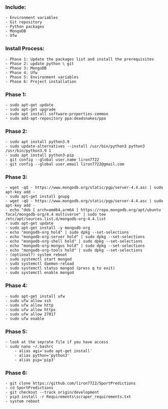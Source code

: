 ### Include:   
    - Environment variables
    - Git repository
    - Python packages
    - MongoDB
    - Ufw
    
### Install Process:
	- Phase 1: Update the packages list and install the prerequisites
	- Phase 2: update python \ git
	- Phase 3: MongoDB
	- Phase 4: Ufw
	- Phase 5: Environment variables
	- Phase 6: Project installation

### Phase 1:  
	- sudo apt-get update
	- sudo apt-get upgrade
	- sudo apt install software-properties-common
	- sudo add-apt-repository ppa:deadsnakes/ppa
	
### Phase 2:  
	- sudo apt install python3.9
	- sudo update-alternatives --install /usr/bin/python3 python3 /usr/bin/python3.9 1
	- sudo apt install python3-pip
	- git config --global user.name liron7722
    - git config --global user.email liron7722@gmail.com
	
### Phase 3:  
	- wget -qO - https://www.mongodb.org/static/pgp/server-4.4.asc | sudo apt-key add -
	- sudo apt-get install gnupg
	- wget -qO - https://www.mongodb.org/static/pgp/server-4.4.asc | sudo apt-key add -
	- echo "deb [ arch=amd64,arm64 ] https://repo.mongodb.org/apt/ubuntu focal/mongodb-org/4.4 multiverse" | sudo tee /etc/apt/sources.list.d/mongodb-org-4.4.list
	- sudo apt-get update
	- sudo apt-get install -y mongodb-org
	- echo "mongodb-org hold" | sudo dpkg --set-selections
    - echo "mongodb-org-server hold" | sudo dpkg --set-selections
    - echo "mongodb-org-shell hold" | sudo dpkg --set-selections
    - echo "mongodb-org-mongos hold" | sudo dpkg --set-selections
    - echo "mongodb-org-tools hold" | sudo dpkg --set-selections
	- (optional?) system reboot
	- sudo systemctl start mongod
	- sudo systemctl daemon-reload
	- sudo systemctl status mongod (press q to exit)
	- sudo systemctl enable mongod
	
### Phase 4:  
    - sudo apt-get install ufw
    - sudo ufw allow ssh
    - sudo ufw allow http
    - sudo ufw allow https
    - sudo ufw allow 27017
    - sudo ufw enable
	
### Phase 5:  
    - look at the seprate file if you have access
    - sudo nano ~/.bashrc
        - alias agi='sudo apt-get install'
        - alias python='python3'
        - alias pip='pip3'

    
### Phase 6:  
    - git clone https://github.com/liron7722/SportPredictions
	- cd SportPredictions
	- git checkout --track origin/development
	- pip3 install -r Requirements\scraper_requirements.txt
	- system reboot 